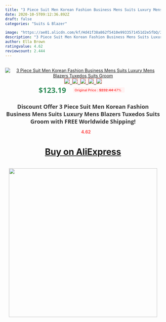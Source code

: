 ```yaml
---
title: "3 Piece Suit Men Korean Fashion Business Mens Suits Luxury Mens Blazers Tuxedos Suits Groom"
date: 2020-10-5T09:12:36.892Z
draft: false
categories: "Suits & Blazer"

image: "https://ae01.alicdn.com/kf/Hd41f38a862f5410e9933571451d2e5fbQ/3-Piece-Suit-Men-Korean-Fashion-Business-Mens-Suits-Luxury-Mens-Blazers-Tuxedos-Suits-Groom.jpg"
description: "3 Piece Suit Men Korean Fashion Business Mens Suits Luxury Mens Blazers Tuxedos Suits Groom"
author: Ella Brown
ratingvalue: 4.62
reviewcount: 2.444
---
```

<br>
<div style="text-align: center;">
<a href="https://s.click.aliexpress.com/e/_ArFJIl" target="_blank" rel="nofollow noopener noreferrer"><img alt="3 Piece Suit Men Korean Fashion Business Mens Suits Luxury Mens Blazers Tuxedos Suits Groom" class="magnifier-image" src="https://ae01.alicdn.com/kf/Hd41f38a862f5410e9933571451d2e5fbQ/3-Piece-Suit-Men-Korean-Fashion-Business-Mens-Suits-Luxury-Mens-Blazers-Tuxedos-Suits-Groom.jpg_640x640.jpg">
<br>
<img style="border:1px solid salmon" src="https://ae01.alicdn.com/kf/Hd41f38a862f5410e9933571451d2e5fbQ/3-Piece-Suit-Men-Korean-Fashion-Business-Mens-Suits-Luxury-Mens-Blazers-Tuxedos-Suits-Groom.jpg_120x120.jpg">&nbsp;&nbsp;<img style="border:1px solid salmon" src="https://ae01.alicdn.com/kf/H5f4b694fa9da4670aeadb708ebadc0f4U/3-Piece-Suit-Men-Korean-Fashion-Business-Mens-Suits-Luxury-Mens-Blazers-Tuxedos-Suits-Groom.jpg_120x120.jpg">&nbsp;&nbsp;<img style="border:1px solid salmon" src="https://ae01.alicdn.com/kf/Hfad37204431b4adb84a6a25064547354p/3-Piece-Suit-Men-Korean-Fashion-Business-Mens-Suits-Luxury-Mens-Blazers-Tuxedos-Suits-Groom.jpg_120x120.jpg">&nbsp;&nbsp;<img style="border:1px solid salmon" src="https://ae01.alicdn.com/kf/H787b08ef06214292840bebf3d4fae3cbO/3-Piece-Suit-Men-Korean-Fashion-Business-Mens-Suits-Luxury-Mens-Blazers-Tuxedos-Suits-Groom.jpg_120x120.jpg">&nbsp;&nbsp;<img style="border:1px solid salmon" src="https://ae01.alicdn.com/kf/Hbcd65e37c21041e7a7f75efb301817c25/3-Piece-Suit-Men-Korean-Fashion-Business-Mens-Suits-Luxury-Mens-Blazers-Tuxedos-Suits-Groom.jpg_120x120.jpg"></a></div><br0>
<div style="text-align: center;"><span style="background-color: white; border: 0px; box-sizing: border-box; color: seagreen; display: inline-block; font-family: &quot;open sans&quot; , &quot;arial&quot; , &quot;helvetica&quot; , sans-serif , &quot;heiti&quot;; font-size: 24px; font-stretch: inherit; font-weight: 700; line-height: inherit; margin: 0px 10px 0px 0px; padding: 0px; vertical-align: middle;">$123.19 </span>
<span style="background: rgb(255 , 241 , 241); border-radius: 3px; border: 0px; box-sizing: border-box; color: #ff4747; display: inline-block; font-family: inherit; font-size: 12px; font-stretch: inherit; font-style: inherit; font-variant: inherit; font-weight: 600; line-height: inherit; margin: 0px; padding: 2px 5px; transform: scale(0.9); vertical-align: middle;">Original Price : <b style="text-decoration: line-through;">$232.44 </b> 47%&nbsp;&nbsp;</span></div>
<h1 style="color: #333333; display: inline-block; font-family: &quot;open sans&quot; , &quot;arial&quot; , &quot;helvetica&quot; , sans-serif , &quot;heiti&quot;; font-size: 18px; font-stretch: inherit; font-weight: 700; text-align: center;">Discount Offer 3 Piece Suit Men Korean Fashion Business Mens Suits Luxury Mens Blazers Tuxedos Suits Groom with FREE Worldwide Shipping!</h1>
<div style="color: #ff4747; text-align: center;">
<img src="https://4.bp.blogspot.com/-M0ZcTcb-5uY/XleCXlxnR4I/AAAAAAAAAEc/OrjgMkXV1oMQFaCRZj5HQwOCBcu3w1FegCPcBGAYYCw/s1600/star.png" style="height: 15px;">&nbsp;<b>4.62</b></div>
<div class="button_cont" align="center"><a class="buynow_a" href="https://s.click.aliexpress.com/e/_ArFJIl" target="_blank" rel="nofollow noopener noreferrer"><H1>Buy on AliExpress</H1></a></div><br>
<div class="separator" style="clear: both; text-align: center;">
<img src="https://lh3.googleusercontent.com/-pTy5HemUv9M/XlePHvY0dAI/AAAAAAAAAE4/0nX5iRUoIWY8eMW9Dpxeirr157OZliDIgCLcBGAsYHQ/s1600/badge.gif" width="480">
</div>
